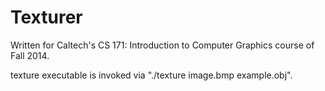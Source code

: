 Texturer
==========

Written for Caltech's CS 171: Introduction to Computer Graphics course of
Fall 2014.

texture executable is invoked via "./texture image.bmp example.obj".
